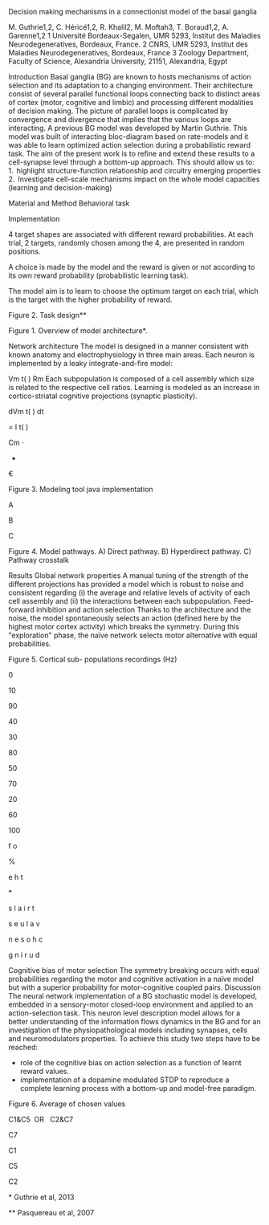 Decision making mechanisms in a connectionist model of the basal ganglia 

M. Guthrie1,2, C. Héricé1,2, R. Khalil2, M. Moftah3, T. Boraud1,2, A. Garenne1,2 
1 Université Bordeaux-Segalen, UMR 5293, Institut des Maladies Neurodegeneratives, Bordeaux, France. 
2 CNRS, UMR 5293, Institut des Maladies Neurodegeneratives, Bordeaux, France 
3 Zoology Department, Faculty of Science, Alexandria University, 21151, Alexandria, Egypt 

Introduction 
Basal ganglia (BG) are known to hosts mechanisms of action selection and its adaptation to a changing 
environment. Their architecture consist of several parallel functional loops connecting back to distinct areas of 
cortex (motor, cognitive and limbic) and processing different modalities of decision making. The picture of parallel 
loops is complicated by convergence and divergence that implies that the various loops are interacting. 
A previous BG model was developed by Martin Guthrie. This model was built of interacting bloc-diagram based on 
rate-models and it was able to learn optimized action selection during a probabilistic reward task. The aim of the 
present work is to refine and extend these results to a cell-synapse level through a bottom-up approach. This should 
allow us to: 
1.  highlight structure-function relationship and circuitry emerging properties 
2.  Investigate cell-scale mechanisms impact on the whole model capacities (learning and decision-making) 

Material and Method 
Behavioral task 

Implementation 

4 target shapes are associated with 
different reward probabilities. At each 
trial, 2 targets, randomly chosen among 
the 4, are presented in random positions. 

A choice is made by the model and the 
reward is given or not according to its 
own reward probability (probabilistic 
learning task). 

The model aim is to learn to choose the 
optimum target on each trial, which is 
the target with the higher probability of 
reward. 

Figure 2. Task design\*\* 

Figure 1. Overview of model architecture\*. 

Network architecture 
The model is designed in a manner consistent with known 
anatomy and electrophysiology in three main areas. 
Each neuron is implemented by a leaky integrate-and-fire 
model: 

Vm t( )
Rm
Each subpopulation is composed of a cell assembly which 
size is related to the respective cell ratios. 
Learning is modeled as an increase in cortico-striatal 
cognitive projections (synaptic plasticity). 

dVm t( )
dt

= I t( )

Cm ⋅

+

€ 

Figure 3. Modeling tool java implementation 

A 

B 

C 

Figure 4. Model pathways. A) Direct pathway. B) Hyperdirect pathway. C) Pathway crosstalk 

Results 
Global network properties 
A manual tuning of the strength of the different projections has provided a model 
which is robust to noise and consistent regarding (i) the average and relative levels of 
activity of each cell assembly and (ii) the interactions between each subpopulation. 
Feed-forward inhibition and action selection 
Thanks to the architecture and the noise, the model spontaneously selects an action 
(defined here by the highest motor cortex activity) which breaks the symmetry. 
During this "exploration" phase, the naïve network selects motor alternative with 
equal probabilities. 

Figure 5. Cortical sub-
populations recordings (Hz) 

0   

10   

90   

40   

30   

80   

50   

70   

20   

60   

100   

f
o

%

e
h
t

\*   

s
l
a
i
r
t

s
e
u
l
a
v

n
e
s
o
h
c

g
n
i
r
u
d

Cognitive bias of motor selection 
The 
symmetry breaking occurs with equal 
probabilities regarding the motor and cognitive 
activation in a naïve model but with a superior 
probability for motor-cognitive coupled pairs. 
Discussion 
The neural network implementation of a BG stochastic model is developed, embedded 
in a sensory-motor closed-loop environment and applied to an action-selection task. 
This neuron level description model allows for a better understanding of the 
information flows dynamics in the BG and for an investigation of the 
physiopathological models including synapses, cells and neuromodulators properties. 
To achieve this study two steps have to be reached: 
- role of the cognitive bias on action selection as a function of learnt reward values. 
- implementation of a dopamine modulated STDP to reproduce a complete learning 
process with a bottom-up and model-free paradigm. 

Figure 6. Average of chosen values 

C1&C5   OR   
C2&C7   

C7   

C1   

C5   

C2   

\* Guthrie et al, 2013

 \*\* Pasquereau et al, 2007 

 
 
 
 
 
 
 
 
 
 
 
 
 
 
 
 
 
